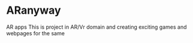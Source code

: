 # ARanyway
AR apps 
This is project in AR/Vr domain and creating exciting games and webpages for the same
